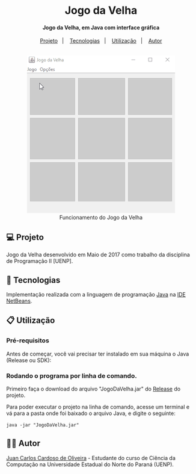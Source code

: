 <h1 align="center">Jogo da Velha</h1>
<h4 align="center">Jogo da Velha, em Java com interface gráfica</h4>

<p align="center">
  <a href="#-projeto">Projeto</a>&nbsp;&nbsp;&nbsp;|&nbsp;&nbsp;&nbsp;
  <a href="#-tecnologias">Tecnologias</a>&nbsp;&nbsp;&nbsp;|&nbsp;&nbsp;&nbsp;  
  <a href="#-utilização">Utilização</a>&nbsp;&nbsp;&nbsp;|&nbsp;&nbsp;&nbsp;
  <a href="#-autor">Autor</a>
</p>

<p align="center">
  <br/>
  <img src=".github/JogoDaVelha.gif"/>
  <br>Funcionamento do Jogo da Velha
</p>

## 💻 Projeto

Jogo da Velha desenvolvido em Maio de 2017 como trabalho da disciplina de Programação II [UENP].

## 🚀 Tecnologias

Implementação realizada com a linguagem de programação [Java](https://www.oracle.com/java/) na [IDE NetBeans](https://netbeans.org/).

## 📋 Utilização

### Pré-requisitos

Antes de começar, você vai precisar ter instalado em sua máquina o Java (Release ou SDK):

### Rodando o programa por linha de comando.

Primeiro faça o download do arquivo "JogoDaVelha.jar" do [Release](https://github.com/juanoliveira82/jogo-da-velha/releases) do projeto.

Para poder executar o projeto na linha de comando, acesse um terminal e vá para a pasta onde foi baixado o arquivo Java, e digite o seguinte:
```
java -jar "JogoDaVelha.jar"
```

## 👨‍💻 Autor

[Juan Carlos Cardoso de Oliveira](https://github.com/juanoliveira82) - Estudante do curso de Ciência da Computação na Universidade Estadual do Norte do Paraná (UENP).
